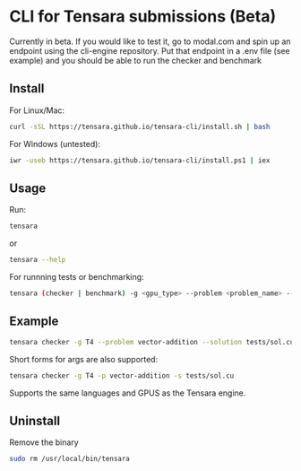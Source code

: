 # CLI for Tensara submissions (Beta)

Currently in beta. If you would like to test it, go to modal.com and spin up an endpoint using the cli-engine repository. Put that endpoint in a .env file (see example) and you should be able to run the checker and benchmark

## Install
For Linux/Mac:
```bash
curl -sSL https://tensara.github.io/tensara-cli/install.sh | bash
```

For Windows (untested):
```bash
iwr -useb https://tensara.github.io/tensara-cli/install.ps1 | iex
```


## Usage

Run:
``` bash
tensara
```
or 
``` bash
tensara --help
```

For runnning tests or benchmarking:
```bash
tensara (checker | benchmark) -g <gpu_type> --problem <problem_name> --solution <solution_file>
```

## Example

```bash
tensara checker -g T4 --problem vector-addition --solution tests/sol.cu
```

Short forms for args are also supported:

```bash
tensara checker -g T4 -p vector-addition -s tests/sol.cu 
```

Supports the same languages and GPUS as the Tensara engine.

## Uninstall
Remove the binary
```bash
sudo rm /usr/local/bin/tensara
```
